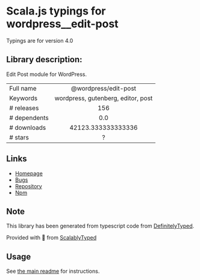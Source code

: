 
# Scala.js typings for wordpress__edit-post

Typings are for version 4.0

## Library description:
Edit Post module for WordPress.

|                    |                 |
| ------------------ | :-------------: |
| Full name          | @wordpress/edit-post |
| Keywords           | wordpress, gutenberg, editor, post |
| # releases         | 156 |
| # dependents       | 0.0 |
| # downloads        | 42123.333333333336 |
| # stars            | ? |

## Links
- [Homepage](https://github.com/WordPress/gutenberg/tree/HEAD/packages/edit-post/README.md)
- [Bugs](https://github.com/WordPress/gutenberg/issues)
- [Repository](https://github.com/WordPress/gutenberg)
- [Npm](https://www.npmjs.com/package/%40wordpress%2Fedit-post)
    


## Note
This library has been generated from typescript code from [DefinitelyTyped](https://definitelytyped.org).

Provided with :purple_heart: from [ScalablyTyped](https://github.com/oyvindberg/ScalablyTyped)

## Usage
See [the main readme](../../readme.md) for instructions.


